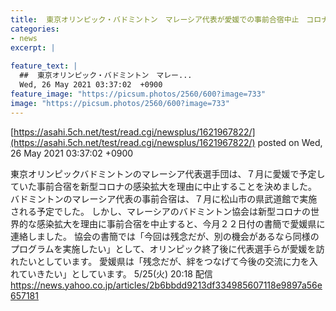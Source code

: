 ```yaml
---
title:  東京オリンピック・バドミントン　マレーシア代表が愛媛での事前合宿中止　コロナ感染拡大を理由に  
categories:
- news
excerpt: |
  
feature_text: |
  ##  東京オリンピック・バドミントン　マレー...
  Wed, 26 May 2021 03:37:02  +0900
feature_image: "https://picsum.photos/2560/600?image=733"
image: "https://picsum.photos/2560/600?image=733"
---
```


[https://asahi.5ch.net/test/read.cgi/newsplus/1621967822/](https://asahi.5ch.net/test/read.cgi/newsplus/1621967822/)
posted on Wed, 26 May 2021 03:37:02  +0900

<!--more-->

東京オリンピックバドミントンのマレーシア代表選手団は、７月に愛媛で予定していた事前合宿を新型コロナの感染拡大を理由に中止することを決めました。 バドミントンのマレーシア代表の事前合宿は、７月に松山市の県武道館で実施される予定でした。 しかし、マレーシアのバドミントン協会は新型コロナの世界的な感染拡大を理由に事前合宿を中止すると、今月２２日付の書簡で愛媛県に連絡しました。 協会の書簡では「今回は残念だが、別の機会があるなら同様のプログラムを実施したい」として、オリンピック終了後に代表選手らが愛媛を訪れたいとしています。 愛媛県は「残念だが、絆をつなげて今後の交流に力を入れていきたい」としています。 5/25(火) 20:18 配信 https://news.yahoo.co.jp/articles/2b6bbdd9213df334985607118e9897a56e657181
